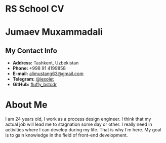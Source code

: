 # RS School CV
# Jumaev Muxammadali
## My Contact Info
-   **Address:**  Tashkent, Uzbekistan
-   **Phone:**  +998 91 4199858
-   **E-mail:**  alimustang63@gmail.com
-  **Telegram:** [@iexolet](https://t.me/iexolet)
-   **GitHub:**  [fluffy_bstcdr](https://github.com/bstcdr)

# About Me
I am 24 years old, I work as a process design engineer. I think that my actual job will lead me to stagnation some day or other. I really need in activities where I can develop during my life. That is why I`m here. My goal is to gain knowledge in the field of front-end development.